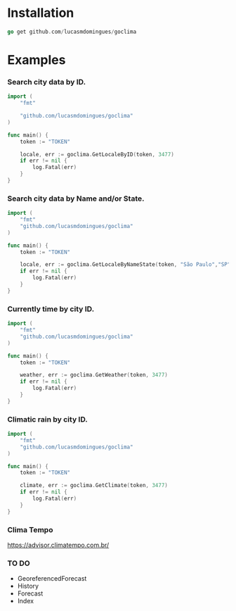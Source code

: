 # Installation

```go 
go get github.com/lucasmdomingues/goclima
```

# Examples

### Search city data by ID.

```go
import (
	"fmt"

	"github.com/lucasmdomingues/goclima"
)

func main() {
	token := "TOKEN"

	locale, err := goclima.GetLocaleByID(token, 3477)
	if err != nil {
		log.Fatal(err)
	}
}
```

### Search city data by Name and/or State.

```go
import (
	"fmt"
	"github.com/lucasmdomingues/goclima"
)

func main() {
	token := "TOKEN"

	locale, err := goclima.GetLocaleByNameState(token, "São Paulo","SP")
	if err != nil {
		log.Fatal(err)
	}
}

```

### Currently time by city ID.

```go
import (
	"fmt"
	"github.com/lucasmdomingues/goclima"
)

func main() {
	token := "TOKEN"

	weather, err := goclima.GetWeather(token, 3477)
	if err != nil {
		log.Fatal(err)
	}
}
```

### Climatic rain by city ID.

```go
import (
	"fmt"
	"github.com/lucasmdomingues/goclima"
)

func main() {
	token := "TOKEN"

	climate, err := goclima.GetClimate(token, 3477)
	if err != nil {
		log.Fatal(err)
	}
}
```
### Clima Tempo
https://advisor.climatempo.com.br/

### TO DO

* GeoreferencedForecast
* History
* Forecast
* Index

